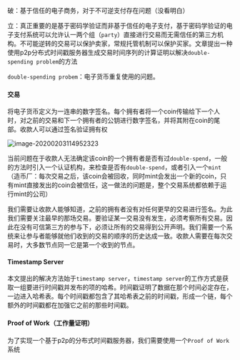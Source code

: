破：基于信任的电子商务，对于不可逆支付存在问题（没看明白）

立：真正重要的是基于密码学验证而非基于信任的电子支付，基于密码学验证的电子支付系统可以允许认一两个组（`party`）直接进行交易而无需信任的第三方机构。不可能逆转的交易可以保护卖家，常规托管机制可以保护买家。文章提出一种使用p2p分布式时间戳服务器生成交易时间序列的计算证明以解决`double-spending problem`的方法

`double-spending probem`：电子货币重复使用的问题。

#### 交易

将电子货币定义为一连串的数字签名。每个拥有者将一个coin传输给下一个人时，对之前的交易和下一个拥有者的公钥进行数字签名，并将其附在coin的尾部。收款人可以通过签名验证拥有权

![image-20200203114952323](C:\Users\84664\AppData\Roaming\Typora\typora-user-images\image-20200203114952323.png)

当前问题在于收款人无法确定该coin的一个拥有者是否有过`double-spend`，一般的方法时引入一个认证机构，来检查是否有`double-spend`，或者引入一个`mint`（造币厂：每次交易之后，该coin会被回收，同时mint会发出一个新的coin，只有mint直接发出的coin会被信任，这一做法的问题是，整个交易系统都依赖于运行mint的公司）

我们需要让收款人能够知道，之前的拥有者没有对任何更早的交易进行签名。为此我们需要关注最早的那场交易。要验证某一交易没有发生，必须考察所有交易。因此在没有可信第三方的参与下，必须让所有的交易得到公开声明。我们需要一个系统来让参与者能够就他们收到的交易的顺序的历史达成一致。收款人需要在每次交易时，大多数节点同一它是第一个收到的节点。

#### Timestamp Server

本文提出的解决方法始于`timestamp server`，`timestamp server`的工作方式是获取一组要进行时间戳并发布的项的哈希。时间戳证明了数据在那个时间必定存在，一边进入哈希表。每个时间戳都包含了其哈希表之前的时间戳，形成一个链，每个额外的时间戳都在加强它之前的那些时间戳。

#### Proof of Work（工作量证明）

为了实现一个基于p2p的分布式时间戳服务器，我们需要使用一个`Proof of Work`系统


